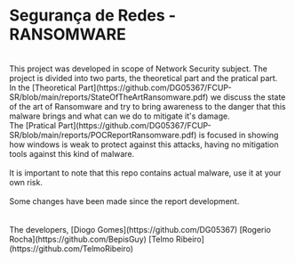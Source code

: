 # Segurança de Redes - RANSOMWARE
<br>
This project was developed in scope of Network Security subject. The project is divided into two parts, the theoretical part and the pratical part.<br>
In the [Theoretical Part](https://github.com/DG05367/FCUP-SR/blob/main/reports/StateOfTheArtRansomware.pdf) we discuss the state of the art of Ransomware and try to bring awareness to the danger that this malware brings and what can we do to mitigate it's damage.<br>
The [Pratical Part](https://github.com/DG05367/FCUP-SR/blob/main/reports/POCReportRansomware.pdf) is focused in showing how windows is weak to protect against this attacks, having no mitigation tools against this kind of malware.<br>
<br>
It is important to note that this repo contains actual malware, use it at your own risk.<br>
<br>
Some changes have been made since the report development.<br>
<br>
<br>
The developers, [Diogo Gomes](https://github.com/DG05367) [Rogerio Rocha](https://github.com/BepisGuy) [Telmo Ribeiro](https://github.com/TelmoRibeiro)
